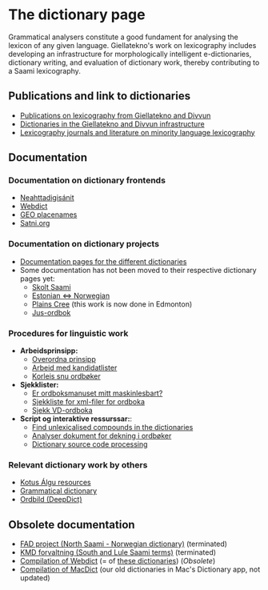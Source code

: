 # The dictionary page

Grammatical analysers constitute a good fundament for analysing the
lexicon of any given language. Giellatekno's work on lexicography
includes developing an infrastructure for morphologically intelligent
e-dictionaries, dictionary writing, and evaluation of dictionary work,
thereby contributing to a Saami lexicography.

## Publications and link to dictionaries

- [Publications on
  lexicography from Giellatekno and Divvun](http://giellatekno.uit.no/lexpublications.html)
- [Dictionaries in the Giellatekno and Divvun
  infrastructure](http://dicts.uit.no/index.eng.html)
- [Lexicography journals and literature on minority language lexicography](minoritylexlitt.md)

## Documentation

### Documentation on dictionary frontends

- [Neahttadigisánit](nds/index.html)
- [Webdict](webdict.html)
- [GEO placenames](geo.html)
- [Satni.org](satniorg.md)

### Documentation on dictionary projects

- [Documentation pages for the different dictionaries](https://giellalt.github.io/dicts/DictionarySources.html)
- Some documentation has not been moved to their respective dictionary pages yet:
  - [Skolt Saami](SkoltSaami2X/index.md)
  - [Estonian ⇔ Norwegian](EstonianNorwegian.html)
  - [Plains Cree](crkdict.html) (this work is now done in Edmonton)
  - [Jus-ordbok](jus/index.md)

### Procedures for linguistic work

- **Arbeidsprinsipp:**
  - [Overordna prinsipp](dictionarywork.html)
  - [Arbeid med kandidatlister](NyeKandidater.html)
  - [Korleis snu ordbøker](PrinsippForOrdbokssnuing.html)
- **Sjekklister:**
  - [Er ordboksmanuset mitt maskinlesbart?](Maskinlesbar.html)
  - [Sjekkliste for xml-filer for ordboka](checklist.html)
  - [Sjekk VD-ordboka](VDcheck.html)
- **Script og interaktive ressurssar:**: 
  - [Find unlexicalised compounds in the dictionaries](unlexicalised_compounds.html)
  - [Analyser dokument for dekning i ordbøker](https://gtweb-02.uit.no/webpipeline-simple/webpipeline-simple/)
  - [Dictionary source code processing](DictionaryManipulation.html)

### Relevant dictionary work by others

- [Kotus Álgu resources](KotusResources.html)
- [Grammatical dictionary](GrammaticalDictionary.html)
- [Ordbild (DeepDict)](Ordbild.html)

## Obsolete documentation

- [FAD project (North Saami - Norwegian dictionary)](fad.html) (terminated)
- [KMD forvaltning (South and Lule Saami terms)](fad2/kmd.html) (terminated)
- [Compilation of Webdict](WebdictCompilation.html) (= of [these dictionaries](http://gtweb.uit.no/webdict/)) (_Obsolete_)
- [Compilation of MacDict](InteractiveDictionaryCompilation.html) (our old dictionaries in Mac's Dictionary app, not updated)
